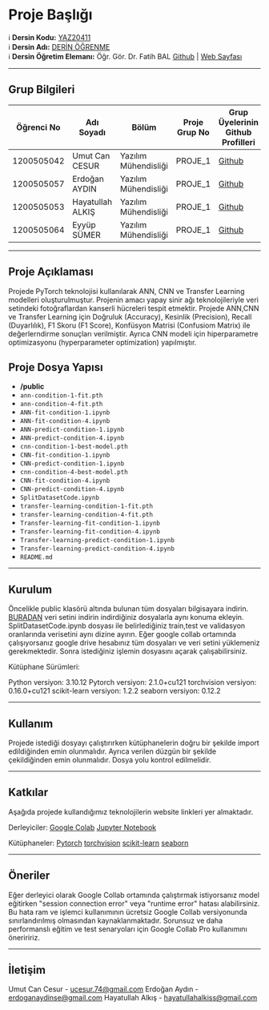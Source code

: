 # Proje Başlığı

:information_source: **Dersin Kodu:** [YAZ20411](https://ebp.klu.edu.tr/Ders/dersDetay/YAZ20411/716026/tr)  
:information_source: **Dersin Adı:** [DERİN ÖĞRENME](https://ebp.klu.edu.tr/Ders/dersDetay/YAZ20411/716026/tr)  
:information_source: **Dersin Öğretim Elemanı:** Öğr. Gör. Dr. Fatih BAL  [Github](https://github.com/balfatih)   |    [Web Sayfası](https://balfatih.github.io/)
   
---

## Grup Bilgileri

| Öğrenci No  | Adı Soyadı           | Bölüm          		    | Proje Grup No | Grup Üyelerinin Github Profilleri                 |
|-------------|----------------------|--------------------------|---------------|---------------------------------------------------|
| 1200505042  | Umut Can CESUR		 | Yazılım Mühendisliği     | PROJE_1       | [Github](https://github.com/umutcancesur)         |
| 1200505057  | Erdoğan AYDIN        | Yazılım Mühendisliği     | PROJE_1       | [Github](https://github.com/erdoganaydinn)        |
| 1200505053  | Hayatullah ALKIŞ     | Yazılım Mühendisliği     | PROJE_1       | [Github](https://github.com/hayatullahalkis)      |
| 1200505064  | Eyyüp SÜMER          | Yazılım Mühendisliği     | PROJE_1       | [Github](https://github.com/Eyyup1010)            |

---

## Proje Açıklaması

Projede PyTorch teknolojisi kullanılarak ANN, CNN ve Transfer Learning modelleri oluşturulmuştur. Projenin amacı yapay sinir ağı teknolojileriyle veri setindeki fotoğraflardan
kanserli hücreleri tespit etmektir. Projede ANN,CNN ve Transfer Learning için Doğruluk (Accuracy), Kesinlik (Precision), Recall (Duyarlılık), F1 Skoru (F1 Score), Konfüsyon Matrisi (Confusiom Matrix) ile değerlerndirme sonuçları
verilmiştir. Ayrıca CNN modeli için hiperparametre optimizasyonu (hyperparameter optimization) yapılmıştır.


## Proje Dosya Yapısı

- **/public**
- `ann-condition-1-fit.pth`
- `ann-condition-4-fit.pth`
- `ANN-fit-condition-1.ipynb`
- `ANN-fit-condition-4.ipynb`
- `ANN-predict-condition-1.ipynb`
- `ANN-predict-condition-4.ipynb`
- `cnn-condition-1-best-model.pth`
- `CNN-fit-condition-1.ipynb`
- `CNN-predict-condition-1.ipynb`
- `cnn-condition-4-best-model.pth`
- `CNN-fit-condition-4.ipynb`
- `CNN-predict-condition-4.ipynb`
- `SplitDatasetCode.ipynb`
- `transfer-learning-condition-1-fit.pth`
- `transfer-learning-condition-4-fit.pth`
- `Transfer-learning-fit-condition-1.ipynb`
- `Transfer-learning-fit-condition-4.ipynb`
- `Transfer-learning-predict-condition-1.ipynb`
- `Transfer-learning-predict-condition-4.ipynb`
- `README.md` 


---

## Kurulum

Öncelikle public klasörü altında bulunan tüm dosyaları bilgisayara indirin.
[BURADAN](https://docs.google.com/spreadsheets/d/11TUYttR-7M6HUFzcytESMOMp_qj970qr/edit?rtpof=true&sd=true#gid=397995484) veri setini indirin indirdiğiniz dosyalarla aynı konuma ekleyin. SplitDatasetCode.ipynb dosyası ile belirlediğiniz train,test ve validasyon oranlarında verisetini aynı dizine ayırın.
Eğer google collab ortamında çalışıyorsanız google drive hesabınız tüm dosyaları ve veri setini yüklemeniz gerekmektedir.
Sonra istediğiniz işlemin dosyasını açarak çalışabilirsiniz.

Kütüphane Sürümleri:

Python versiyon: 3.10.12
Pytorch versiyon: 2.1.0+cu121
torchvision versiyon: 0.16.0+cu121
scikit-learn versiyon: 1.2.2
seaborn versiyon: 0.12.2

---

## Kullanım

Projede istediği dosyayı çalıştırırken kütüphanelerin doğru bir şekilde import edildiğinden emin olunmalıdır.
Ayrıca verilen düzgün bir şekilde çekildiğinden emin olunmalıdır. Dosya yolu kontrol edilmelidir.

---

## Katkılar

Aşağıda projede kullandığımız teknolojilerin website linkleri yer almaktadır.

Derleyiciler:
[Google Colab](https://colab.google/) 
[Jupyter Notebook](https://jupyter.org/)
 
Kütüphaneler:
[Pytorch](https://pytorch.org/) 
[torchvision](https://pytorch.org/vision/stable/index.html) 
[scikit-learn](https://scikit-learn.org/stable/) 
[seaborn](https://seaborn.pydata.org/)     

---

## Öneriler

Eğer derleyici olarak Google Collab ortamında çalıştırmak istiyorsanız model eğitirken "session connection error" veya "runtime error" hatası alabilirsiniz. 
Bu hata ram ve işlemci kullanımının ücretsiz Google Collab versiyonunda sınırlandırılmış olmasından kaynaklanmaktadır.
Sorunsuz ve daha performanslı eğitim ve test senaryoları için Google Collab Pro kullanımını öneriririz.

---

## İletişim

Umut Can Cesur - ucesur.74@gmail.com
Erdoğan Aydın - erdoganaydinse@gmail.com
Hayatullah Alkış - hayatullahalkiss@gmail.com
